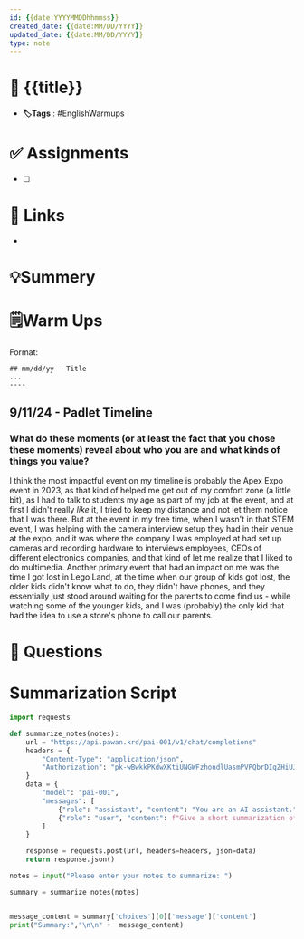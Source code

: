 ```yaml
---
id: {{date:YYYYMMDDhhmmss}}
created_date: {{date:MM/DD/YYYY}}
updated_date: {{date:MM/DD/YYYY}}
type: note
---
```


# 📅 {{title}}
- **🏷️Tags** : #EnglishWarmups

# ✅ Assignments
- [ ]  

# 🔗 Links
-

# 💡Summery


# 🗒️Warm Ups

Format: 
```
## mm/dd/yy - Title
...
----
```


## 9/11/24 - Padlet Timeline 
### What do these moments (or at least the fact that you chose these moments) reveal about who you are and what kinds of things you value? 
I think the most impactful event on my timeline is probably the Apex Expo event in 2023, as that kind of helped me get out of my comfort zone (a little bit), as I had to talk to students my age as part of my job at the event, and at first I didn't really *like* it, I tried to keep my distance and not let them notice that I was there. But at the event in my free time, when I wasn't in that STEM event, I was helping with the camera interview setup they had in their venue at the expo, and it was where the company I was employed at had set up cameras and recording hardware to interviews employees, CEOs of different electronics companies, and that kind of let me realize that I liked to do multimedia. Another primary event that had an impact on me was the time I got lost in Lego Land, at the time when our group of kids got lost, the older kids didn't know what to do, they didn't have phones, and they essentially just stood around waiting for the parents to come find us - while watching some of the younger kids, and I was (probably) the only kid that had the idea to use a store's phone to call our parents. 

# 🧠 Questions

 



# Summarization Script 
```python
import requests

def summarize_notes(notes):
    url = "https://api.pawan.krd/pai-001/v1/chat/completions"
    headers = {
        "Content-Type": "application/json",
        "Authorization": "pk-wBwkkPKdwXKtiUNGWFzhondlUasmPVPQbrDIqZHiUJMXSRUA"
    }
    data = {
        "model": "pai-001",
        "messages": [
            {"role": "assistant", "content": "You are an AI assistant."},
            {"role": "user", "content": f"Give a short summarization of the following notes in a couple sentences with indentation: {notes}"}
        ]
    }

    response = requests.post(url, headers=headers, json=data)
    return response.json()

notes = input("Please enter your notes to summarize: ")

summary = summarize_notes(notes)


message_content = summary['choices'][0]['message']['content']
print("Summary:","\n\n" +  message_content)

```